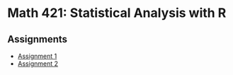 # Math 421: Statistical Analysis with R

## Assignments

- [Assignment 1](assignment1.html)
- [Assignment 2](assignment2.html)
